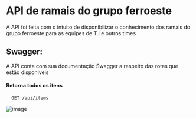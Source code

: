 # API de ramais do grupo ferroeste
A API foi feita com o intuito de disponibilizar o conhecimento dos ramais do grupo ferroeste para as equipes de T.I e outros times


## Swagger:

A API conta com sua documentação Swagger a respeito das rotas que estão disponiveis

#### Retorna todos os itens

```http
  GET /api/items
```


![image](https://github.com/user-attachments/assets/d0a5e604-5756-4ee7-b65f-4ab9cd5b4624)


